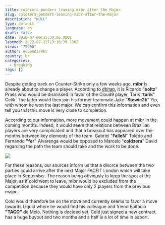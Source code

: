```yaml
---
title: coldzera ponders leaving mibr after the Major
slug: coldzera-ponders-leaving-mibr-after-the-major
description: "NULL"
type: default
language: en
draft: false
date: 2018-07-09T15:39:06.000Z
lastmod: 2022-07-12T13:16:39.236Z
views: "75950"
author: neLendirekt
country: br
categories:
  - Breaking
tags: []
---
```

Despite getting back on Counter-Strike only a few weeks ago, **mibr** is already about to change a player. According to [dbltap](https://www.dbltap.com/posts/6112499-sources-tarik-in-talks-to-potentially-join-mibr), it is Ricardo "**boltz**" Prass who would be dismissed in favor of the Cloud9 player, Tarik “**tarik**” Celik. The latter would then join his former teammate Jake "**Stewie2k**" Yip, with whom he won the last major. We can confirm this information and even tell you that this move is very close to completion.

According to our information, more movement could happen at mibr in the coming months. Indeed, it would seem that relations between Brazilian players are very complicated and that a breakout has appeared over the months between key elements of the team. Gabriel "**FalleN**" Toledo and Fernando **"fer"** Alvarenga would be opposed to Marcelo "**coldzera**" David regarding the path the team should take and the work to be done.

![](/images/articles/5b2eb4ab409b9/images/cDbhPMFmtT8VqFRy2auImvo0VXnaBpm7qND981KZ.jpeg)

For these reasons, our sources inform us that a divorce between the two parties could arrive after the next Major FACEIT London which will take place in September. The reason being obviously to keep the spot at the Major, as if cold went to leave, mibr would be excluded from the competition because they would have only 2 players from the previous major.

Cold would therefore be on the move and currently seems to favor a move towards Liquid where he would find his colleague and friend Epitácio **"TACO"** de Melo. Nothing is decided yet, Cold just signed a new contract, has a huge buyout and two months and a half is a lot of time in esport.
